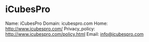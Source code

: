 
# iCubesPro

Name: iCubesPro
Domain: icubespro.com
Home: http://www.icubespro.com/
Privacy_policy: http://www.icubespro.com/policy.html
Email: info@icubespro.com
